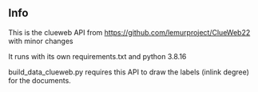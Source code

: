 ## Info

This is the clueweb API from https://github.com/lemurproject/ClueWeb22 with minor changes

It runs with its own requirements.txt and python 3.8.16

build_data_clueweb.py requires this API to draw the labels (inlink degree) for the documents.